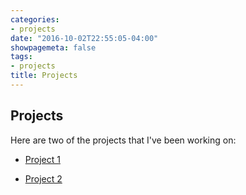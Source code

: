 ```yaml
---
categories:
- projects
date: "2016-10-02T22:55:05-04:00"
showpagemeta: false
tags:
- projects
title: Projects
---
```

## Projects 
Here are two of the projects that I've been working on:
- [Project 1](/Project1/)

- [Project 2](/Project2/)

